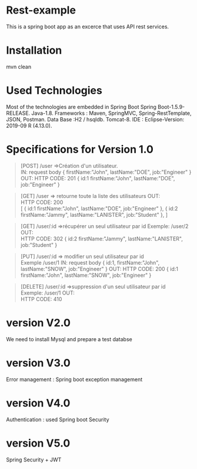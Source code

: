 # Rest-example
This is a spring boot app as an excerce that uses API rest services.
# Installation
mvn clean 

# Used Technologies
Most of the technologies are embedded in Spring Boot
Spring Boot-1.5.9-RELEASE.
Java-1.8.
Frameworks : Maven, SpringMVC, Spring-RestTemplate, JSON, Postman.
Data Base :H2 / hsqldb.
Tomcat-8.
IDE : Eclipse-Version: 2019-09 R (4.13.0).

# Specifications for Version 1.0
> [POST] /user 
=>Création d'un utilisateur.  
IN:
request body
{ 
firstName:"John",
lastName:"DOE",
job:"Engineer"
}
OUT:
HTTP CODE: 201
{ 
id:1
firstName:"John",
lastName:"DOE",
job:"Engineer"
}

>[GET] /user
=> retourne toute la liste des utilisateurs
OUT:    
HTTP CODE: 200  
[
{ 
id:1
firstName:"John",
lastName:"DOE",
job:"Engineer"
},
{ 
id:2
firstName:"Jammy",
lastName:"LANISTER",
job:"Student"
},
]

>[GET] /user/:id
  =>récupérer un seul utilisateur par id
Exemple: /user/2
 OUT:    
HTTP CODE: 302
{ 
id:2
firstName:"Jammy",
lastName:"LANISTER",
job:"Student"
}

>[PUT] /user/:id
=> modifier un seul utilisateur par id  
Exemple /user/1
IN:
request body
{ id:1,
firstName:"John",
lastName:"SNOW",
job:"Engineer"
}
OUT:
HTTP CODE: 200
{ 
id:1
firstName:"John",
lastName:"SNOW",
job:"Engineer"
}

>[DELETE] /user/:id
=>suppression d'un seul utilisateur par id  
Exemple: /user/1
 OUT:    
HTTP CODE: 410

# version V2.0

We need to install Mysql and prepare a test databse

# version V3.0

Error management : Spring boot exception management

# version V4.0

Authentication : used Spring boot Security

# version V5.0

Spring Security + JWT 

